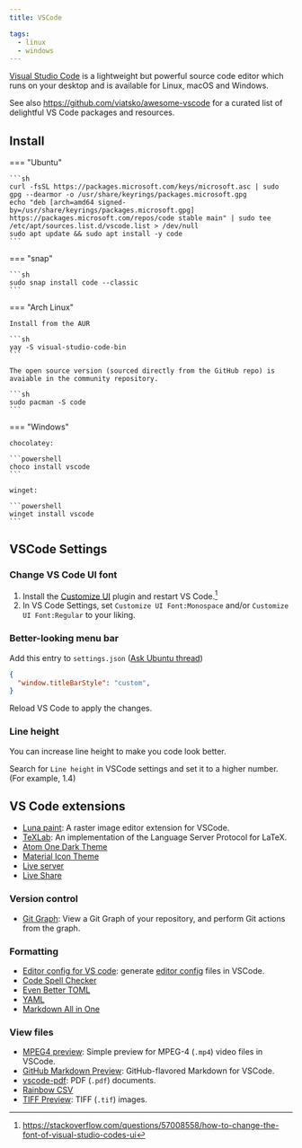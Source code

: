 ```yaml
---
title: VSCode

tags:
  - linux
  - windows
---
```


[Visual Studio Code](https://code.visualstudio.com) is a lightweight but powerful source code editor which runs on your desktop and is available for Linux, macOS and Windows.

See also https://github.com/viatsko/awesome-vscode for a curated list of delightful VS Code packages and resources.

## Install

=== "Ubuntu"

    ```sh
    curl -fsSL https://packages.microsoft.com/keys/microsoft.asc | sudo gpg --dearmor -o /usr/share/keyrings/packages.microsoft.gpg
    echo "deb [arch=amd64 signed-by=/usr/share/keyrings/packages.microsoft.gpg] https://packages.microsoft.com/repos/code stable main" | sudo tee /etc/apt/sources.list.d/vscode.list > /dev/null
    sudo apt update && sudo apt install -y code
    ```

=== "snap"

    ```sh
    sudo snap install code --classic
    ```

=== "Arch Linux"

    Install from the AUR

    ```sh
    yay -S visual-studio-code-bin
    ```

    The open source version (sourced directly from the GitHub repo) is avaiable in the community repository.

    ```sh
    sudo pacman -S code
    ```

=== "Windows"

    chocolatey:

    ```powershell
    choco install vscode
    ```

    winget:

    ```powershell
    winget install vscode
    ```

## VSCode Settings

### Change VS Code UI font

1. Install the [Customize UI](https://marketplace.visualstudio.com/items?itemName=iocave.customize-ui) plugin and restart VS Code.[^1]
2. In VS Code Settings, set `Customize UI Font:Monospace` and/or `Customize UI Font:Regular` to your liking.

[^1]: https://stackoverflow.com/questions/57008558/how-to-change-the-font-of-visual-studio-codes-ui

### Better-looking menu bar

Add this entry to `settings.json` ([Ask Ubuntu thread](https://askubuntu.com/questions/1197231/visual-studio-code-ui-is-visually-mismatched-in-ubuntu-19-1))

```json title=settings.json
{
  "window.titleBarStyle": "custom",
}
```

Reload VS Code to apply the changes.

### Line height

You can increase line height to make you code look better.

Search for `Line height` in VSCode settings and set it to a higher number. (For example, 1.4)

## VS Code extensions

- [Luna paint](https://marketplace.visualstudio.com/items?itemName=Tyriar.luna-paint): A raster image editor extension for VSCode.
- [TeXLab](https://marketplace.visualstudio.com/items?itemName=efoerster.texlab): An implementation of the Language Server Protocol for LaTeX.
- [Atom One Dark Theme](https://marketplace.visualstudio.com/items?itemName=akamud.vscode-theme-onedark)
- [Material Icon Theme](https://marketplace.visualstudio.com/items?itemName=PKief.material-icon-theme)
- [Live server](https://marketplace.visualstudio.com/items?itemName=ritwickdey.LiveServer)
- [Live Share](https://marketplace.visualstudio.com/items?itemName=MS-vsliveshare.vsliveshare)

### Version control

- [Git Graph](https://marketplace.visualstudio.com/items?itemName=mhutchie.git-graph): View a Git Graph of your repository, and perform Git actions from the graph.

### Formatting

- [Editor config for VS code](https://marketplace.visualstudio.com/items?itemName=EditorConfig.EditorConfig): generate [editor config](https://editorconfig.org/) files in VSCode.
- [Code Spell Checker](https://marketplace.visualstudio.com/items?itemName=streetsidesoftware.code-spell-checker)
- [Even Better TOML](https://marketplace.visualstudio.com/items?itemName=tamasfe.even-better-toml)
- [YAML](https://marketplace.visualstudio.com/items?itemName=redhat.vscode-yaml)
- [Markdown All in One](https://marketplace.visualstudio.com/items?itemName=yzhang.markdown-all-in-one)

### View files

- [MPEG4 preview](https://marketplace.visualstudio.com/items?itemName=analytic-signal.preview-mp4): Simple preview for MPEG-4 (`.mp4`) video files in VSCode.
- [GitHub Markdown Preview](https://marketplace.visualstudio.com/items?itemName=bierner.github-markdown-preview): GitHub-flavored Markdown for VSCode.
- [vscode-pdf](https://marketplace.visualstudio.com/items?itemName=tomoki1207.pdf): PDF (`.pdf`) documents.
- [Rainbow CSV](https://marketplace.visualstudio.com/items?itemName=mechatroner.rainbow-csv)
- [TIFF Preview](https://marketplace.visualstudio.com/items?itemName=analytic-signal.preview-tiff): TIFF (`.tif`) images.
